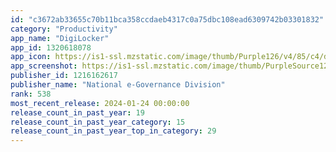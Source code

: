 ```yaml
---
id: "c3672ab33655c70b11bca358ccdaeb4317c0a75dbc108ead6309742b03301832"
category: "Productivity"
app_name: "DigiLocker"
app_id: 1320618078
app_icon: https://is1-ssl.mzstatic.com/image/thumb/Purple126/v4/85/c4/d8/85c4d81a-6981-72f1-1d34-765fa22efdd4/AppIcon-0-0-1x_U007emarketing-0-7-0-85-220.png/1024x1024bb.png
app_screenshot: https://is1-ssl.mzstatic.com/image/thumb/PurpleSource126/v4/47/81/7a/47817ae3-081d-a5a1-a957-f7798e6747d6/8af238e0-1f49-4e32-9eca-a2b3dc3d43ed_Apple_iPhone_11_Pro_Max_Screenshot_1.png/1242x2688bb.png
publisher_id: 1216162617
publisher_name: "National e-Governance Division"
rank: 538
most_recent_release: 2024-01-24 00:00:00
release_count_in_past_year: 19
release_count_in_past_year_category: 15
release_count_in_past_year_top_in_category: 29
---
```

